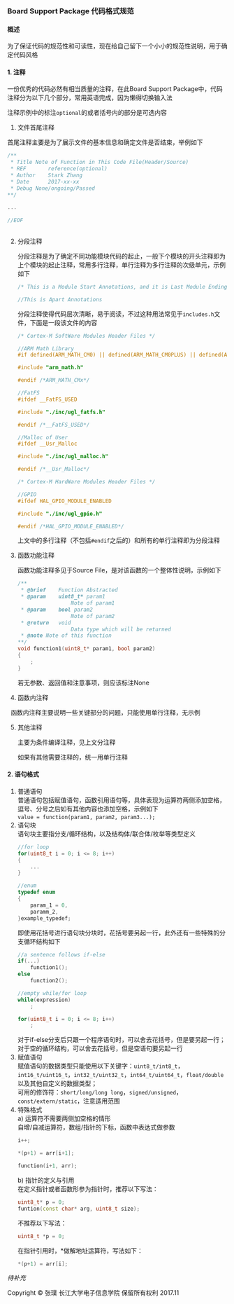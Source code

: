 ### Board Support Package 代码格式规范

#### 概述

为了保证代码的规范性和可读性，现在给自己留下一个小小的规范性说明，用于确定代码风格

#### 1. 注释

一份优秀的代码必然有相当质量的注释，在此Board Support Package中，代码注释分为以下几个部分，常用英语完成，因为懒得切换输入法

注释示例中的标注`optional`的或者括号内的部分是可选内容

1.  文件首尾注释

   首尾注释主要是为了展示文件的基本信息和确定文件是否结束，举例如下

   ```C++
   /**
    * Title	Note of Function in This Code File(Header/Source)
    * REF		reference(optional)
    * Author	Stark Zhang
    * Date		2017-xx-xx
    * Debug	None/ongoing/Passed
   **/

   ...
     
   //EOF
     
   ```

2. 分段注释

   分段注释是为了确定不同功能模块代码的起止，一般下个模块的开头注释即为上个模块的起止注释，常用多行注释，单行注释为多行注释的次级单元，示例如下

   ```C++
   /* This is a Module Start Annotations, and it is Last Module Ending Annotations */

   //This is Apart Annotations
   ```

   分段注释使得代码层次清晰，易于阅读，不过这种用法常见于`includes.h`文件，下面是一段该文件的内容

   ```C++
   /* Cortex-M SoftWare Modules Header Files */

   //ARM Math Library
   #if defined(ARM_MATH_CM0) || defined(ARM_MATH_CM0PLUS) || defined(ARM_MATH_CM3) || defined(ARM_MATH_CM4) || defined(ARM_MATH_CM7)

   #include "arm_math.h"

   #endif /*ARM_MATH_CMx*/

   //FatFS
   #ifdef __FatFS_USED

   #include "./inc/ugl_fatfs.h"

   #endif /*__FatFS_USED*/

   //Malloc of User
   #ifdef __Usr_Malloc

   #include "./inc/ugl_malloc.h"

   #endif /*__Usr_Malloc*/

   /* Cortex-M HardWare Modules Header Files */

   //GPIO
   #ifdef HAL_GPIO_MODULE_ENABLED

   #include "./inc/ugl_gpio.h"

   #endif /*HAL_GPIO_MODULE_ENABLED*/
   ```

   上文中的多行注释（不包括`#endif`之后的）和所有的单行注释即为分段注释

3. 函数功能注释

   函数功能注释多见于Source File，是对该函数的一个整体性说明，示例如下

   ```C++
   /**
    * @brief	Function Abstracted
    * @param	uint8_t* param1
    				Note of param1
    * @param	bool param2
    				Note of param2
    * @return	void
    				Data type which will be returned
    * @note	Note of this function
   **/
   void function1(uint8_t* param1, bool param2)
   {
       ;
   }
   ```

   若无参数、返回值和注意事项，则应该标注None

4. 函数内注释

   函数内注释主要说明一些关键部分的问题，只能使用单行注释，无示例

5. 其他注释

   主要为条件编译注释，见上文分注释

   如果有其他需要注释的，统一用单行注释

#### 2. 语句格式
1. 普通语句  
    普通语句包括赋值语句，函数引用语句等，具体表现为运算符两侧添加空格，逗号、分号之后如有其他内容也添加空格，示例如下  
    ```value = function(param1, param2, param3...);```  
2. 语句块  
    语句块主要指分支/循环结构，以及结构体/联合体/枚举等类型定义
    ```C++
    //for loop
    for(uint8_t i = 0; i <= 8; i++)
    {
        ...
    }

    //enum
    typedef enum
    {
        param_1 = 0,
        paramm_2,
    }example_typedef;
    ```
    即使用花括号进行语句块分块时，花括号要另起一行，此外还有一些特殊的分支循环结构如下
    ```C++
    //a sentence follows if-else
    if(...)
        function1();
    else
        function2();

    //empty while/for loop
    while(expression)
        ;

    for(uint8_t i = 0; i <= 8; i++)
        ;
    ```
    对于if-else分支后只跟一个程序语句时，可以舍去花括号，但是要另起一行；对于空的循环结构，可以舍去花括号，但是空语句要另起一行
3. 赋值语句  
    赋值语句的数据类型只能使用以下关键字：`uint8_t/int8_t`，`int16_t/uint16_t`，`int32_t/uint32_t`，`int64_t/uint64_t`，`float/double` 以及其他自定义的数据类型；  
    可用的修饰符：`short/long/long long`，`signed/unsigned`，`const/extern/static`，注意适用范围
4. 特殊格式  
    a) 运算符不需要两侧加空格的情形  
    自增/自减运算符，数组/指针的下标，函数中表达式做参数
    ```C++
    i++;

    *(p+1) = arr[i+1];

    function(i+1, arr);
    ```
    b) 指针的定义与引用  
    在定义指针或者函数形参为指针时，推荐以下写法：
    ```C++
    uint8_t* p = 0;
    funtion(const char* arg, uint8_t size);
    ```
    不推荐以下写法：  
    ```C++
    uint8_t *p = 0;
    ```
    在指针引用时，*做解地址运算符，写法如下：
    ```C++
    *(p+1) = arr[i];
    ```

*待补充*

Copyright &copy; 张璞 长江大学电子信息学院 保留所有权利	2017.11

